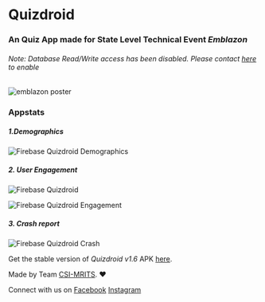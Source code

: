 # Quizdroid
### An Quiz App made for State Level Technical Event <i>Emblazon</i>

###### Note: Database Read/Write access has been disabled. Please contact [here](mailto:hemanshuvarma916@gmail.com) to enable

![emblazon poster](https://user-images.githubusercontent.com/36810824/52175467-70271f80-27ca-11e9-86bb-b52986be1c51.jpg)

### Appstats
##### 1.Demographics
![Firebase Quizdroid Demographics](https://user-images.githubusercontent.com/36810824/60436397-8d510480-9c29-11e9-921b-35e6e41e9743.PNG)

##### 2. User Engagement
![Firebase Quizdroid](https://user-images.githubusercontent.com/36810824/60436400-8d510480-9c29-11e9-8576-c2b7862ec35d.PNG)

![Firebase Quizdroid Engagement](https://user-images.githubusercontent.com/36810824/60436398-8d510480-9c29-11e9-851a-3162e6b112e1.PNG)

##### 3. Crash report
![Firebase Quizdroid Crash](https://user-images.githubusercontent.com/36810824/60436361-77dbda80-9c29-11e9-8602-dac11ac8e633.PNG)

Get the stable version of <i>Quizdroid v1.6</i> APK [here](http://bit.ly/Emblazon).

Made by Team [CSI-MRITS](http://mrits.ac.in/CSI/). :heart:

Connect with us on [Facebook](https://www.facebook.com/CSIMRITSOfficial/) [Instagram](https://www.instagram.com/csimrits/)

